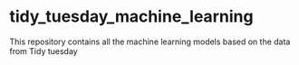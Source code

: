 # tidy_tuesday_machine_learning
This repository contains all the machine learning models based on the data from Tidy tuesday
